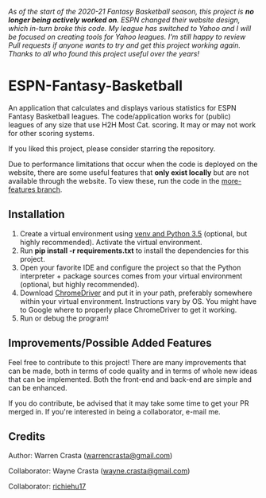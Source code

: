 _As of the start of the 2020-21 Fantasy Basketball season, this project is **no longer being actively worked on**. ESPN changed their website design, which in-turn broke this code. My league has switched to Yahoo and I will be focused on creating tools for Yahoo leagues. I'm still happy to review Pull requests if anyone wants to try and get this project working again. Thanks to all who found this project useful over the years!_

# ESPN-Fantasy-Basketball

An application that calculates and displays various statistics for ESPN Fantasy Basketball leagues. The code/application works for (public) leagues of any size that use H2H Most Cat. scoring. It may or may not work for other scoring systems.

If you liked this project, please consider starring the repository.

Due to performance limitations that occur when the code is deployed on the website, there are some useful features that **only exist locally** but are not available through the website. To view these, run the code in the [more-features branch](https://github.com/wcrasta/ESPN-Fantasy-Basketball/tree/more-features).

## Installation
1. Create a virtual environment using [venv and Python 3.5](https://docs.python.org/3/library/venv.html) (optional, but highly recommended). Activate the virtual environment.
2. Run **pip install -r requirements.txt** to install the dependencies for this project.
3. Open your favorite IDE and configure the project so that the Python interpreter + package sources comes from your virtual environment (optional, but highly recommended).
4. Download [ChromeDriver](http://chromedriver.chromium.org/downloads) and put it in your path, preferably somewhere within your virtual environment. Instructions vary by OS. You might have to Google where to properly place ChromeDriver to get it working.
5. Run or debug the program!

## Improvements/Possible Added Features
Feel free to contribute to this project! There are many improvements that can be made, both in terms of code quality and in terms of whole new ideas that can be implemented. Both the front-end and back-end are simple and can be enhanced.

If you do contribute, be advised that it may take some time to get your PR merged in. If you're interested in being a collaborator, e-mail me.

## Credits

Author: Warren Crasta (warrencrasta@gmail.com)

Collaborator: Wayne Crasta (wayne.crasta@gmail.com)

Collaborator: [richiehu17](https://github.com/richiehu17)
